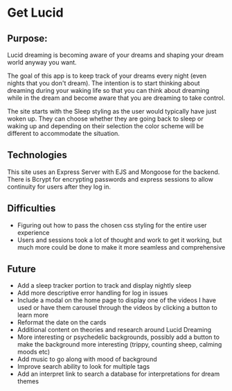 # Get Lucid

## Purpose:

Lucid dreaming is becoming aware of your dreams and shaping your dream world anyway you want.

The goal of this app is to keep track of your dreams every night (even nights that you don't dream). The intention is to start thinking about dreaming during your waking life so that you can think about dreaming while in the dream and become aware that you are dreaming to take control.

The site starts with the Sleep styling as the user would typically have just woken up. They can choose whether they are going back to sleep or waking up and depending on their selection the color scheme will be different to accommodate the situation.

## Technologies 
This site uses an Express Server with EJS and Mongoose for the backend. There is Bcrypt for encrypting passwords and express sessions to allow continuity for users after they log in.

## Difficulties

- Figuring out how to pass the chosen css styling for the entire user experience
- Users and sessions took a lot of thought and work to get it working, but much more could be done to make it more seamless and comprehensive
  
## Future

- Add a sleep tracker portion to track and display nightly sleep
- Add more descriptive error handling for log in issues
- Include a modal on the home page to display one of the videos I have used or have them carousel through the videos by clicking a button to learn more
- Reformat the date on the cards
- Additional content on theories and research around Lucid Dreaming
- More interesting or psychedelic backgrounds, possibly add a button to make the background more interesting (trippy, counting sheep, calming moods etc)
- Add music to go along with mood of background
- Improve search ability to look for multiple tags
- Add an interpret link to search a database for interpretations for dream themes
